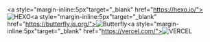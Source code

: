 </script><br><a style="margin-inline:5px"target="_blank" href="https://hexo.io/"><img src="https://img.shields.io/badge/Frame-Hexo-blue?style=flat&logo=hexo" title="博客框架为 Hexo" alt="HEXO"></a><a style="margin-inline:5px"target="_blank" href="https://butterfly.js.org/"><img src="https://img.shields.io/badge/Theme-Butterfly-6513df?style=flat&logo=bitdefender" title="主题采用 Butterfly" alt="Butterfly"></a><a style="margin-inline:5px"target="_blank" href="https://vercel.com/"><img src="https://img.shields.io/badge/Vercel-black?style=flat&logo=Vercel&logoColor=white" title="部署于Vercel" alt="VERCEL"></a>
